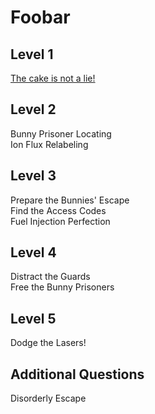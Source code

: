 # Foobar

## Level 1
<a href="https://github.com/M-o-C-u-i-s-h-l-e/Foobar/tree/main/Level%201/The%20cake%20is%20not%20a%20lie!">The cake is not a lie!</a>
<br>
## Level 2
Bunny Prisoner Locating<br>
Ion Flux Relabeling<br>

## Level 3
Prepare the Bunnies' Escape<br>
Find the Access Codes<br>
Fuel Injection Perfection<br>

## Level 4
Distract the Guards<br>
Free the Bunny Prisoners<br>

## Level 5
Dodge the Lasers!<br>

## Additional Questions
Disorderly Escape<br>
